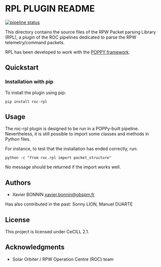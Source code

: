 RPL PLUGIN README
=================

[![pipeline status](https://gitlab.obspm.fr/ROC/Pipelines/Plugins/RPL/badges/develop/pipeline.svg)](https://gitlab.obspm.fr/ROC/Pipelines/Plugins/RPL/pipelines)

This directory contains the source files of the RPW Packet parsing Library (RPL), a plugin of the ROC pipelines dedicated to parse the RPW telemetry/command packets.

RPL has been developed to work with the [POPPY framework](https://poppy-framework.readthedocs.io/en/latest/).

## Quickstart

### Installation with pip

To install the plugin using pip:

```
pip install roc-rpl
```

## Usage

The roc-rpl plugin is designed to be run in a POPPy-built pipeline.
Nevertheless, it is still possible to import some classes and methods in Python files.

For instance, to test that the installation has ended correctly, run:

```
python -c "from roc.rpl import packet_structure"
```

No message should be returned if the import works well.

## Authors

* Xavier BONNIN xavier.bonnin@obspm.fr

Has also contributed in the past: Sonny LION, Manuel DUARTE

License
-------

This project is licensed under CeCILL 2.1.

Acknowledgments
---------------

* Solar Orbiter / RPW Operation Centre (ROC) team
